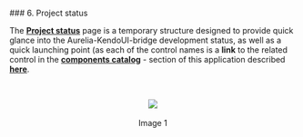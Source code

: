 <br>
### 6. Project status
<br>

The **[Project status](#/project-status)** page is a temporary structure designed to provide quick glance into the Aurelia-KendoUI-bridge development status, as well as a quick launching point (as each of the control names is a **link** to the related control in the **[components catalog](http://aurelia-ui-toolkits.github.io/demo-kendo/*samples)** - section of this application described **[here](#/help/docs/about_this_application/3._components_catalog)**.

<br>

<p align=center>
  <img src="http://i.imgur.com/85YT4Nf.png"></img>
 <br><br>
Image 1
</p>

